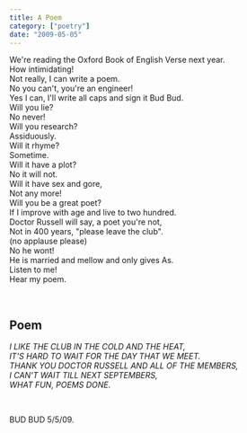 ```yaml
---
title: A Poem
category: ["poetry"]
date: "2009-05-05"
---
```


We're reading the Oxford Book of English Verse next year.<br/>
How intimidating!<br/>
Not really, I can write a poem.<br/>
No you can't, you're an engineer!<br/>
Yes I can, I'll write all caps and sign it Bud Bud.<br/>
Will you lie?<br/>
No never!<br/>
Will you research?<br/>
Assiduously.<br/>
Will it rhyme?<br/>
Sometime.<br/>
Will it have a plot?<br/>
No it will not.<br/>
Will it have sex and gore,<br/>
Not any more!<br/>
Will you be a great poet?<br/>
If I improve with age and live to two hundred.<br/>
Doctor Russell will say,  a poet you're not,<br/>
Not in 400 years, "please leave the club".<br/>
(no applause please)<br/>
No he wont!<br/>
He is married and mellow and only gives As.<br/>
Listen to me!<br/>
Hear my poem.<br/>

<br/>

## Poem ##

*I LIKE THE CLUB IN THE COLD AND THE HEAT,<br/>
IT'S HARD TO WAIT FOR THE DAY THAT WE MEET.<br/>
THANK YOU DOCTOR RUSSELL AND ALL OF THE MEMBERS,<br/>
I CAN'T WAIT TILL NEXT SEPTEMBERS,<br/>
WHAT FUN, POEMS DONE.<br/>*

<br/>

BUD BUD  5/5/09.

<br/>
